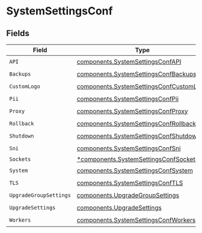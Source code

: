 # SystemSettingsConf


## Fields

| Field                                                                                              | Type                                                                                               | Required                                                                                           | Description                                                                                        |
| -------------------------------------------------------------------------------------------------- | -------------------------------------------------------------------------------------------------- | -------------------------------------------------------------------------------------------------- | -------------------------------------------------------------------------------------------------- |
| `API`                                                                                              | [components.SystemSettingsConfAPI](../../models/components/systemsettingsconfapi.md)               | :heavy_check_mark:                                                                                 | N/A                                                                                                |
| `Backups`                                                                                          | [components.SystemSettingsConfBackups](../../models/components/systemsettingsconfbackups.md)       | :heavy_check_mark:                                                                                 | N/A                                                                                                |
| `CustomLogo`                                                                                       | [components.SystemSettingsConfCustomLogo](../../models/components/systemsettingsconfcustomlogo.md) | :heavy_check_mark:                                                                                 | N/A                                                                                                |
| `Pii`                                                                                              | [components.SystemSettingsConfPii](../../models/components/systemsettingsconfpii.md)               | :heavy_check_mark:                                                                                 | N/A                                                                                                |
| `Proxy`                                                                                            | [components.SystemSettingsConfProxy](../../models/components/systemsettingsconfproxy.md)           | :heavy_check_mark:                                                                                 | N/A                                                                                                |
| `Rollback`                                                                                         | [components.SystemSettingsConfRollback](../../models/components/systemsettingsconfrollback.md)     | :heavy_check_mark:                                                                                 | N/A                                                                                                |
| `Shutdown`                                                                                         | [components.SystemSettingsConfShutdown](../../models/components/systemsettingsconfshutdown.md)     | :heavy_check_mark:                                                                                 | N/A                                                                                                |
| `Sni`                                                                                              | [components.SystemSettingsConfSni](../../models/components/systemsettingsconfsni.md)               | :heavy_check_mark:                                                                                 | N/A                                                                                                |
| `Sockets`                                                                                          | [*components.SystemSettingsConfSockets](../../models/components/systemsettingsconfsockets.md)      | :heavy_minus_sign:                                                                                 | N/A                                                                                                |
| `System`                                                                                           | [components.SystemSettingsConfSystem](../../models/components/systemsettingsconfsystem.md)         | :heavy_check_mark:                                                                                 | N/A                                                                                                |
| `TLS`                                                                                              | [components.SystemSettingsConfTLS](../../models/components/systemsettingsconftls.md)               | :heavy_check_mark:                                                                                 | N/A                                                                                                |
| `UpgradeGroupSettings`                                                                             | [components.UpgradeGroupSettings](../../models/components/upgradegroupsettings.md)                 | :heavy_check_mark:                                                                                 | N/A                                                                                                |
| `UpgradeSettings`                                                                                  | [components.UpgradeSettings](../../models/components/upgradesettings.md)                           | :heavy_check_mark:                                                                                 | N/A                                                                                                |
| `Workers`                                                                                          | [components.SystemSettingsConfWorkers](../../models/components/systemsettingsconfworkers.md)       | :heavy_check_mark:                                                                                 | N/A                                                                                                |